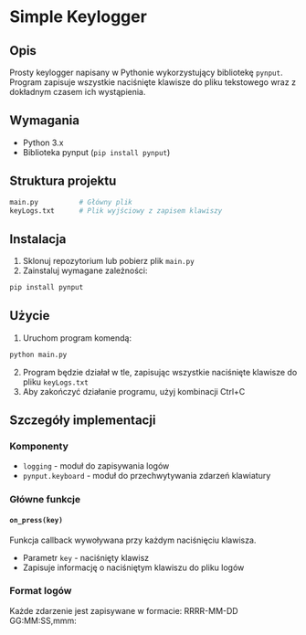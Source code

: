 # Simple Keylogger

## Opis
Prosty keylogger napisany w Pythonie wykorzystujący bibliotekę `pynput`. Program zapisuje wszystkie naciśnięte klawisze do pliku tekstowego wraz z dokładnym czasem ich wystąpienia.

## Wymagania
- Python 3.x
- Biblioteka pynput (`pip install pynput`)

## Struktura projektu
```python
main.py          # Główny plik
keyLogs.txt      # Plik wyjściowy z zapisem klawiszy
```

## Instalacja
1. Sklonuj repozytorium lub pobierz plik `main.py`
2. Zainstaluj wymagane zależności:
```bash
pip install pynput
```

## Użycie
1. Uruchom program komendą:
```bash
python main.py
```
2. Program będzie działał w tle, zapisując wszystkie naciśnięte klawisze do pliku `keyLogs.txt`
3. Aby zakończyć działanie programu, użyj kombinacji Ctrl+C

## Szczegóły implementacji

### Komponenty
- `logging` - moduł do zapisywania logów
- `pynput.keyboard` - moduł do przechwytywania zdarzeń klawiatury

### Główne funkcje

#### `on_press(key)`
Funkcja callback wywoływana przy każdym naciśnięciu klawisza.
- Parametr `key` - naciśnięty klawisz
- Zapisuje informację o naciśniętym klawiszu do pliku logów

### Format logów
Każde zdarzenie jest zapisywane w formacie:
RRRR-MM-DD GG:MM:SS,mmm: <klawisz>
